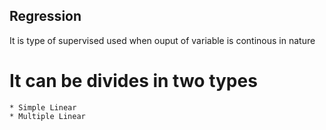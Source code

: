 ## Regression
  It is type of supervised used when ouput of variable is continous in nature
  
  # It can be divides in two types
    * Simple Linear 
    * Multiple Linear 
